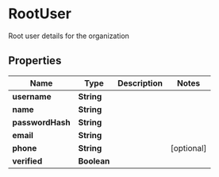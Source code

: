 

# RootUser

Root user details for the organization

## Properties

Name | Type | Description | Notes
------------ | ------------- | ------------- | -------------
**username** | **String** |  | 
**name** | **String** |  | 
**passwordHash** | **String** |  | 
**email** | **String** |  | 
**phone** | **String** |  |  [optional]
**verified** | **Boolean** |  | 



